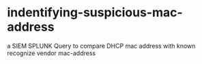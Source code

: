 # indentifying-suspicious-mac-address
a SIEM SPLUNK Query to compare DHCP mac address with known recognize vendor mac-address 
